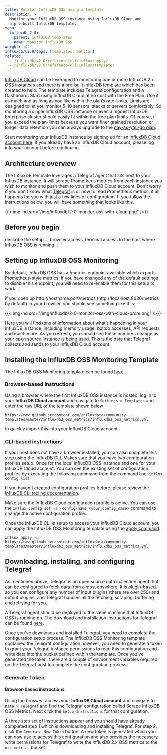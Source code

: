 ```yaml
---
title: Monitor InfluxDB OSS using a template
description: >
  Monitor your InfluxDB OSS instance using InfluxDB Cloud and
  a pre-built InfluxDB template.
menu:
  influxdb_2_0:
    parent: InfluxDB templates
    name: Monitor InfluxDB OSS
weight: 102
influxdb/v2.0/tags: [templates, monitor]
related:
  - /influxdb/v2.0/reference/cli/influx/apply/
  - /influxdb/v2.0/reference/cli/influx/template/
---
```


[InfluxDB Cloud](/influxdb/cloud/) can be leveraged to monitoring one or more InfluxDB 2.x OSS instances 
and there is a pre-built [InfluxDB template](https://github.com/influxdata/community-templates/tree/master/influxdb2_oss_metrics) 
which has been created to help.  The template includes Telegraf configuration and a Dashboard.  Start using InfluxDB Cloud at no cost with 
the Free Plan. Use it as much and as long as you like within the plan’s rate-limits. Limits are designed to let you monitor 5-10 sensors, 
stacks or servers comfortably. So monitoring a single InfluxDB OSS instance or even a modest InfluxDB Enterprise cluster should easily fit 
within the free plan limits.  Of course, if you exceed the plan-limits because you want finer grained resolution or longer data retention you can always 
upgrade to the [pay-as-you-go plan](/influxdb/cloud/account-management/pricing-plans/#usage-based-plan).

Start monitoring your InfluxDB instance by signing up for an [InfluxDB Cloud account here](https://cloud2.influxdata.com/signup).  If you already have 
an InfluxDB Cloud account, please log into your account before continuing.

## Architecture overview
The InfluxDB template leverages a Telegraf agent that sits next to your InfluxDB instance. 
It will scrape Prometheus metrics from each instance you wish to monitor and push them to your InfluxDB Cloud account.
Don’t worry if you don’t know what [Telegraf](/telegraf/) is or how to read Prometheus metrics, it all happens for you with just a few lines of configuration. 
If you follow the instructions below, you will have something that looks like this.

{{< img-hd src="/img/influxdb/2-0-monitor-oss-with-cloud.png" />}}

## Before you begin
describe the setup....  browser access, terminal access to the host where InfluxDB OSS is running... 


## Setting up InfluxDB OSS Monitoring
By default, InfluxDB OSS has a /metrics endpoint available which exports Prometheus-style metrics. 
If you have changed any of the default settings to disable this endpoint, you will need to re-enable them for this setup to work.

If you open up http://hostname:port/metrics (http://localhost:8086/metrics by default) in your browser, you should see something like this:

{{< img-hd src="/img/influxdb/2-0-monitor-oss-with-cloud-prom.png" />}}

Here you will find tons of information about what’s happening in your InfluxDB instance, including memory usage, boltdb accesses, API requests 
and much more. As you refresh, you should see these numbers change as your open source instance is being used. This is the data that Telegraf collects
and sends to your InfluxDB Cloud account. 

## Installing the InfluxDB OSS Monitoring Template
The InfluxDB OSS Monitoring template can be found [here](https://github.com/influxdata/community-templates/tree/master/influxdb2_oss_metrics).

### Browser-based instructions
Using a browser where the first InfluxDB OSS instance is hosted, 
log in to your **InfluxDB Cloud account** and navigate to `Settings > Templates` and enter the raw URL of the template shown below

`https://raw.githubusercontent.com/influxdata/community-templates/master/influxdb2_oss_metrics/influxdb2_oss_metrics.yml`

to quickly import this into your InfluxDB Cloud account.

### CLI-based instructions
If your host does not have a browser installed, you can also complete this step using the InfluxDB CLI. 
Makes sure that you have two configuration profiles setup. Once for the local InfluxDB OSS instance and one for your InfluxDB Cloud account. You can see
the existing set of configuration profiles by executing the following command from the command line:
`influx config list`

If you haven't created configuration profiles before, please review the [InfluxDB CLI tooling documentation](influxdb/v2.0/reference/cli/influx/config/). 

Make sure the InfluxDB Cloud configuration profile is active. You can use the `influx config set -a -config-name <your_config_name>` command to 
change the active configuration profile.

Once the InfluxDB CLI is setup to access your InfluxDB Cloud account, you can apply the
InfluxDB OSS Monitoring template using the [apply command](/influxdb/v2.0/influxdb-templates/use/#apply-a-template-from-a-url/):

`influx apply -u https://raw.githubusercontent.com/influxdata/community-templates/master/influxdb2_oss_metrics/influxdb2_oss_metrics.yml`


## Downloading, installing, and configuring Telegraf
As mentioned above, Telegraf is an open source data collection agent that can be configured to fetch data from almost anywhere. 
It is plugin-based, so you can configure any number of input plugins (there are over 250) and output plugins, and Telegraf handles 
all the fetching, scraping, buffering and retrying for you. 

A Telegraf agent should be deployed to the same machine that InfluxDB OSS is running on. 
The download and installation instructions for Telegraf can be found [here](/telegraf/latest/introduction/).

Once you've downloads and installed Telegraf, you need to complete the configuration setup process.  The InfluxDB OSS Monitoring template contained the
Telegraf configuration however, you need to generate a token to grant your Telegraf instance permissions to read this configuration and 
write data into the bucket defined within the template. Once you've generated the token, there are a couple of environment variables required on
the Telegraf host to complete the configuration process.

### Generate Token

#### Browser-based instructions
Using the broswer, access your **InfluxDB Cloud account** and navigate to `Data > Telegraf` and find the Telegraf configuration called Scrape InfluxDB OSS Metrics. 
Next click the `Setup Instructions` for that configuration.

A three step set of instructions appear and you should have already completed step 1 which is downloading and installing Telegraf.
For step 2, click the `Generate New Token` button.  A new token is generated which you can now use to access this configuration and also 
provides the necessary write permissions for Telegraf to write the InfluxDB 2.x OSS metrics to the `oss_metrics` bucket.

